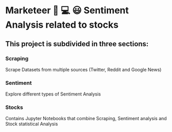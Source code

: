 # Marketeer :mag_right: :computer: :smiley: Sentiment Analysis related to stocks

## This project is subdivided in three sections:
### Scraping
Scrape Datasets from multiple sources (Twitter, Reddit and Google News)
### Sentiment
Explore different types of Sentiment Analysis
### Stocks
Contains Jupyter Notebooks that combine Scraping, Sentiment analysis and Stock statistical Analysis
